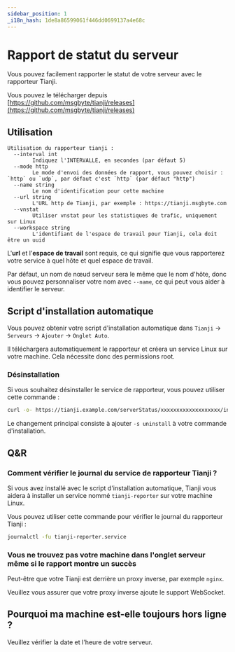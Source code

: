 ```yaml
---
sidebar_position: 1
_i18n_hash: 1de8a86599061f446dd0699137a4e68c
---
```

# Rapport de statut du serveur

Vous pouvez facilement rapporter le statut de votre serveur avec le rapporteur Tianji.

Vous pouvez le télécharger depuis [https://github.com/msgbyte/tianji/releases](https://github.com/msgbyte/tianji/releases)

## Utilisation

```
Utilisation du rapporteur tianji :
  --interval int
        Indiquez l'INTERVALLE, en secondes (par défaut 5)
  --mode http
        Le mode d'envoi des données de rapport, vous pouvez choisir : `http` ou `udp`, par défaut c'est `http` (par défaut "http")
  --name string
        Le nom d'identification pour cette machine
  --url string
        L'URL http de Tianji, par exemple : https://tianji.msgbyte.com
  --vnstat
        Utiliser vnstat pour les statistiques de trafic, uniquement sur Linux
  --workspace string
        L'identifiant de l'espace de travail pour Tianji, cela doit être un uuid
```

L'**url** et l'**espace de travail** sont requis, ce qui signifie que vous rapporterez votre service à quel hôte et quel espace de travail.

Par défaut, un nom de nœud serveur sera le même que le nom d'hôte, donc vous pouvez personnaliser votre nom avec `--name`, ce qui peut vous aider à identifier le serveur.

## Script d'installation automatique

Vous pouvez obtenir votre script d'installation automatique dans `Tianji` -> `Serveurs` -> `Ajouter` -> `Onglet Auto`.

Il téléchargera automatiquement le rapporteur et créera un service Linux sur votre machine. Cela nécessite donc des permissions root.

### Désinstallation

Si vous souhaitez désinstaller le service de rapporteur, vous pouvez utiliser cette commande :
```bash
curl -o- https://tianji.example.com/serverStatus/xxxxxxxxxxxxxxxxxxx/install.sh?url=https://tianji.example.com | sudo bash -s uninstall
```

Le changement principal consiste à ajouter `-s uninstall` à votre commande d'installation.

## Q&R

### Comment vérifier le journal du service de rapporteur Tianji ?

Si vous avez installé avec le script d'installation automatique, Tianji vous aidera à installer un service nommé `tianji-reporter` sur votre machine Linux.

Vous pouvez utiliser cette commande pour vérifier le journal du rapporteur Tianji :

```bash
journalctl -fu tianji-reporter.service
```

### Vous ne trouvez pas votre machine dans l'onglet serveur même si le rapport montre un succès

Peut-être que votre Tianji est derrière un proxy inverse, par exemple `nginx`.

Veuillez vous assurer que votre proxy inverse ajoute le support WebSocket.

## Pourquoi ma machine est-elle toujours hors ligne ?

Veuillez vérifier la date et l'heure de votre serveur.
